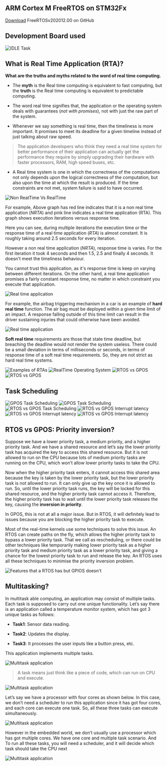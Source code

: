 ## ARM Cortex M FreeRTOS on STM32Fx

           
[Download](https://github.com/FreeRTOS/FreeRTOS/releases/download/202012.00/FreeRTOSv202012.00.zip)  FreeRTOSv202012.00 on GitHub    
    
		
		
## Development Board used  
     
		 
<img src="images/dev_board.png" alt="IDLE Task" title="IDLE Task">  		 		
     
		 
## What is Real Time Application (RTA)?     
     
		 		 
**What are the truths and myths related to the word of real time computing.**    
     
* The **myth** is the Real time computing is equivalent to fast computing, but the **truth** is the Real time computing is equivalent to predictable computing.     
     
		 
* The word real time signifies that, the application or the operating system deals with guarantees (_not with promises_), not with just the raw part of the system.   
     
		 
* Whenever we say something is real time, then the timeliness is more important. It promises to meet its deadline for a given timeline instead of just talking about raw speed.

> The application developers who think they need a real time system for better performance of their application can actually get the performance they require by simply upgrading their hardware with faster processors, RAM, high speed buses, etc.    
     
* A Real time system is one in which the correctness of the computations not only depends upon the logical correctness of the computation, but also upon the time at which the result is produced. If the time constraints are not met, system failure is said to have occurred.    
     
<img src="images/rta_graph.png" alt="Non ReatTime Vs RealTime" title="Non ReatTime Vs RealTime"> 		
    
		
For example, Above graph has red line indicates that it is a non real time application (_NRTA_) and pink line indicates a real time application (RTA). This graph shows execution iterations versus response time.    
      
Here you can see, during multiple iterations the execution time or the response time of a real time application (_RTA_) is almost constant. It is roughly taking around 2.5 seconds for every iteration.  
    
However a non real time application (_NRTA_), response time is varies. For the first iteration it took 4 seconds and then 1.5, 2.5 and finally 4 seconds. It doesn't meet the timeliness behaviour.

You cannot trust this application, as it's response time is keep on varying between different iterations. On the other hand, a real time application promises a fairly constant response time, no matter in which constraint you execute that application.   
    
		
<img src="images/rta_app.png" alt="Real time application" title="Real time application">    
     
	
For example, the airbag triggering mechanism in a car is an example of **hard real time** function. The air bag must be deployed within a given time limit of an impact. A response falling outside of this time limit can result in the driver sustaining injuries that could otherwise have been avoided.   
    
<img src="images/hard_rta.png" alt="Real time application" title="Real time application">   
     
		 
**Soft real time** requirements are those that state time deadline, but breaching the deadline would not render the system useless. There could be a small deviation in terms of milliseconds or seconds, in terms of response time of a soft real time requirements. So, they are not strict as hard real time systems.    
     
		 
<img src="images/rta_examples.png" alt="Examples of RTAs" title="Examples of RTAs">    
     
		 
<img src="images/rta_os.png" alt="RealTime Operating System" title="RealTime Operating System">   
     
		 
<img src="images/rtosvsgpos.png" alt="RTOS vs GPOS" title="RTOS vs GPOS">   
     
		 
<img src="images/embeddedos.png" alt="RTOS vs GPOS" title="RTOS vs GPOS">   	 		
     
		 
## Task Scheduling  
     
		 
<img src="images/gpos_task_sched.png" alt="GPOS Task Scheduling" title="GPOS Task Scheduling">     
		 
<img src="images/rtos_task_sched.png" alt="GPOS Task Scheduling" title="RTOS Task Scheduling">   
		 
<img src="images/rtosvsgpos_tasksched.png" alt="RTOS vs GPOS Task Scheduling" title="RTOS vs GPOS Task Scheduling">    
		 
<img src="images/latency.png" alt="RTOS vs GPOS Interrupt latency" title="RTOS vs GPOS Interrupt latency">  
		 
<img src="images/latency2.png" alt="RTOS vs GPOS Interrupt latency" title="RTOS vs GPOS Interrupt latency">  
		 
<img src="images/latency3.png" alt="RTOS vs GPOS Interrupt latency" title="RTOS vs GPOS Interrupt latency">      	 		
     
		 
## RTOS vs GPOS: Priority inversion?    
     
Suppose we have a lower priority task, a medium priority, and a higher priority task. And we have a shared resource and let’s say the lower priority task has acquired the key to access this shared resource. But it is not allowed to run on the CPU because lots of medium priority tasks are running on the CPU, which won’t allow lower priority tasks to take the CPU.     
     
		 
Now when the higher priority task enters, it cannot access this shared area because the key is taken by the lower priority task, but the lower priority task is not allowed to run. It can only give up the key once it is allowed to run. So, until the lower priority task runs, the key will be locked for this shared resource, and the higher priority task cannot access it. Therefore, the higher priority task has to wait until the lower priority task releases the key, causing the **inversion in priority**.    
    
		
In GPOS, this is not at all a major issue. But in RTOS, it will definitely lead to issues because you are blocking the higher priority task to execute.    
     
		 
Most of the real-time kernels use some techniques to solve this issue. An RTOS can create paths on the fly, which allows the higher priority task to bypass a lower priority task. That we call as rescheduling, or there could be other techniques like temporarily making lower priority task as a higher priority task and medium priority task as a lower priority task, and giving a chance for the lowest priority task to run and release the key. An RTOS uses all these techniques to minimise the priority inversion problem.				
		 
<img src="images/features_in_rtos_over_gpos.png" alt="Features that a RTOS has but GPIOS doesn't" title="Features that a RTOS has but GPIOS doesn't">    
     
		 
		 
## Multitasking?     
    
In multitask able computing, an application may consist of multiple tasks. Each task is supposed to carry out one unique functionality. Let’s say there is an application called a temperature monitor system, which has got 3 unique tasks as follows:    
   
* **Task1**: Sensor data reading.    
   
*	**Task2**: Updates the display.    
    
* **Task3**: It processes the user inputs like a button press, etc.
    
This application implements multiple tasks.		 	 		
     
<img src="images/multitask_app.png" alt="Multitask application" title="Multitask application">   		 
     
> A task means just think like a piece of code, which can run on CPU and execute.    	
     
<img src="images/multitask_app2.png" alt="Multitask application" title="Multitask application">  
     
		 
Let’s say we have a processor with four cores as shown below. In this case, we don’t need a scheduler to run this application since it has got four cores, and each core can execute one task. So, all these three tasks can execute simultaneously. 		  		
     
<img src="images/multitask_app3.png" alt="Multitask application" title="Multitask application">  
    
		
However in the embedded world, we don’t usually use a processor which has got multiple cores. We have one core and multiple task scenario. And To run all these tasks, you will need a scheduler, and it will decide which task should take the CPU next		
     
<img src="images/multitask_app4.png" alt="Multitask application" title="Multitask application">  
    
		
    
		
     
		  
     
    
		
				 
      

     
		 
		 
     
		 
		 
      
			
			
     
		 
		 		 		 

     
